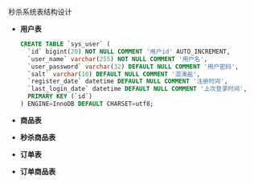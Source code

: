 秒杀系统表结构设计

* **用户表**

  ```sql
  CREATE TABLE `sys_user` (
    `id` bigint(20) NOT NULL COMMENT '用户id' AUTO_INCREMENT,
    `user_name` varchar(255) NOT NULL COMMENT '用户名',
    `user_password` varchar(32) DEFAULT NULL COMMENT '用户密码',
    `salt` varchar(10) DEFAULT NULL COMMENT '混淆盐',
    `register_date` datetime DEFAULT NULL COMMENT '注册时间',
    `last_login_date` datetime DEFAULT NULL COMMENT '上次登录时间',
    PRIMARY KEY (`id`)
  ) ENGINE=InnoDB DEFAULT CHARSET=utf8;
  ```

* **商品表**

* **秒杀商品表**

* **订单表**

* **订单商品表**

